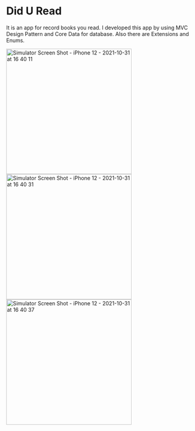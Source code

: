 # Did U Read

It is an app for record books you read.
I developed this app by using MVC Design Pattern and Core Data for database. Also there are Extensions and Enums.

<img width="335" alt="Simulator Screen Shot - iPhone 12 - 2021-10-31 at 16 40 11" src="https://user-images.githubusercontent.com/40921342/139586726-b84ca6bc-ae19-4c7d-8a04-490e7f1ab57d.png"><img width="335" alt="Simulator Screen Shot - iPhone 12 - 2021-10-31 at 16 40 31" src="https://user-images.githubusercontent.com/40921342/139586727-09a83924-d286-457e-9408-73bdac49fec3.png">
<img width="335" alt="Simulator Screen Shot - iPhone 12 - 2021-10-31 at 16 40 37" src="https://user-images.githubusercontent.com/40921342/139586730-67e9e92c-22e2-4f4b-8a58-03014d0ff866.png">
